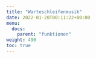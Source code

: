 ```yaml
---
title: "Warteschleifenmusik"
date: 2022-01-20T00:11:22+00:00
menu:
  docs:
    parent: "funktionen"
weight: 490
toc: true
---
```


